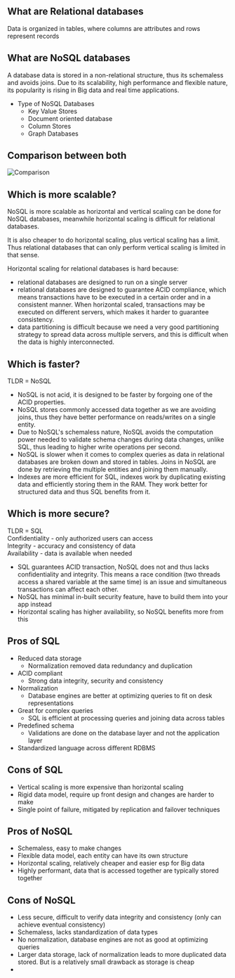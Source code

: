 ## What are Relational databases
Data is organized in tables, where columns are attributes and rows represent records

## What are NoSQL databases
A database data is stored in a non-relational structure, thus its schemaless and avoids joins. Due to its scalability, high performance and flexible nature, its popularity is rising in Big data and real time applications.
- Type of NoSQL Databases
	- Key Value Stores
	- Document oriented database
	- Column Stores
	- Graph Databases

## Comparison between both
![Comparison](https://cdn.discordapp.com/attachments/776828668386213908/1090679683839955004/image.png)

## Which is more scalable?
NoSQL is more scalable as horizontal and vertical scaling can be done for NoSQL databases, meanwhile horizontal scaling is difficult for relational databases.

It is also cheaper to do horizontal scaling, plus vertical scaling has a limit. Thus relational databases that can only perform vertical scaling is limited in that sense.

Horizontal scaling for relational databases is hard because:
- relational databases are designed to run on a single server
- relational databases are designed to guarantee ACID compliance, which means transactions have to be executed in a certain order and in a consistent manner. When horizontal scaled, transactions may be executed on different servers, which makes it harder to guarantee consistency.
- data partitioning is difficult because we need a very good partitioning strategy to spread data across multiple servers, and this is difficult when the data is highly interconnected.

## Which is faster?
TLDR = NoSQL
- NoSQL is not acid, it is designed to be faster by forgoing one of the ACID properties.
- NoSQL stores commonly accessed data together as we are avoiding joins, thus they have better performance on reads/writes on a single entity.
- Due to NoSQL's schemaless nature, NoSQL avoids the computation power needed to validate schema changes during data changes, unlike SQL, thus leading to higher write operations per second.
- NoSQL is slower when it comes to complex queries as data in relational databases are broken down and stored in tables. Joins in NoSQL are done by retrieving the multiple entities and joining them manually.
- Indexes are more efficient for SQL, indexes work by duplicating existing data and efficiently storing them in the RAM. They work better for structured data and thus SQL benefits from it.

## Which is more secure?
TLDR = SQL <br/>
Confidentiality - only authorized users can access <br/>
Integrity - accuracy and consistency of data <br/>
Availability - data is available when needed <br/>
- SQL guarantees ACID transaction, NoSQL does not and thus lacks confidentiality and integrity. This means a race condition (two threads access a shared variable at the same time) is an issue and simultaneous transactions can affect each other.
- NoSQL has minimal in-built security feature, have to build them into your app instead
- Horizontal scaling has higher availability, so NoSQL benefits more from this

## Pros of SQL
- Reduced data storage
	- Normalization removed data redundancy and duplication
- ACID compliant
	- Strong data integrity, security and consistency
- Normalization
	- Database engines are better at optimizing queries to fit on desk representations
- Great for complex queries
	- SQL is efficient at processing queries and joining data across tables
- Predefined schema
	- Validations are done on the database layer and not the application layer
- Standardized language across different RDBMS

## Cons of SQL
- Vertical scaling is more expensive than horizontal scaling
- Rigid data model, require up front design and changes are harder to make 
- Single point of failure, mitigated by replication and failover techniques

## Pros of NoSQL
- Schemaless, easy to make changes
- Flexible data model, each entity can have its own structure
- Horizontal scaling, relatively cheaper and easier esp for Big data
- Highly performant, data that is accessed together are typically stored together

## Cons of NoSQL
- Less secure, difficult to verify data integrity and consistency (only can achieve eventual consistency)
- Schemaless, lacks standardization of data types
- No normalization, database engines are not as good at optimizing queries
- Larger data storage, lack of normalization leads to more duplicated data stored. But is a relatively small drawback as storage is cheap
- 
